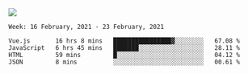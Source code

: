 <!--
**Mat2ja/Mat2ja** is a ✨ _special_ ✨ repository because its `README.md` (this file) appears on your GitHub profile.

Here are some ideas to get you started:

- 🔭 I’m currently working on ...
- 🌱 I’m currently learning ...
- 👯 I’m looking to collaborate on ...
- 🤔 I’m looking for help with ...
- 💬 Ask me about ...
- 📫 How to reach me: ...
- 😄 Pronouns: ...
- ⚡ Fun fact: ...
-->

<img src='https://media.giphy.com/media/xT9IgG50Fb7Mi0prBC/giphy.gif'>

<!--START_SECTION:waka-->
```text
Week: 16 February, 2021 - 23 February, 2021

Vue.js       16 hrs 8 mins   ████████████████▓░░░░░░░░   67.08 % 
JavaScript   6 hrs 45 mins   ███████░░░░░░░░░░░░░░░░░░   28.11 % 
HTML         59 mins         █░░░░░░░░░░░░░░░░░░░░░░░░   04.12 % 
JSON         8 mins          ░░░░░░░░░░░░░░░░░░░░░░░░░   00.61 % 
```
<!--END_SECTION:waka-->
